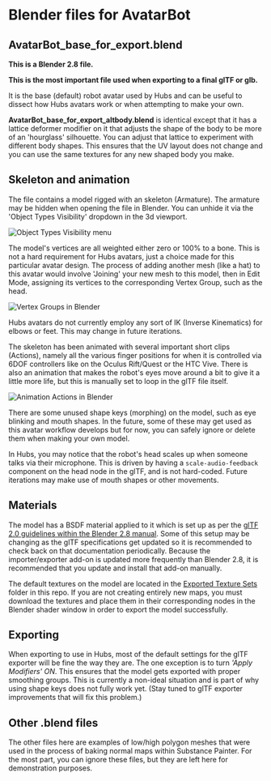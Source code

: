 # Blender files for AvatarBot

## AvatarBot_base_for_export.blend

**This is a Blender 2.8 file.**

**This is the most important file used when exporting to a final glTF or glb.**

It is the base (default) robot avatar used by Hubs and can be useful to dissect how Hubs avatars work or when attempting to make your own.

**AvatarBot_base_for_export_altbody.blend** is identical except that it has a lattice deformer modifier on it that adjusts the shape of the body to be more of an 'hourglass' silhouette. You can adjust that lattice to experiment with different body shapes. This ensures that the UV layout does not change and you can use the same textures for any new shaped body you make.

## Skeleton and animation

The file contains a model rigged with an skeleton (Armature). The armature may be hidden when opening the file in Blender. You can unhide it via the 'Object Types Visibility' dropdown in the 3d viewport. 

![Object Types Visibility menu](/docs/BlenderArmatureVisibility.jpg)

The model's vertices are all weighted either zero or 100% to a bone. This is not a hard requirement for Hubs avatars, just a choice made for this particular avatar design. The process of adding another mesh (like a hat) to this avatar would involve 'Joining' your new mesh to this model, then in Edit Mode, assigning its vertices to the corresponding Vertex Group, such as the head.

![Vertex Groups in Blender](/docs/VertexGroups.JPG)

Hubs avatars do not currently employ any sort of IK (Inverse Kinematics) for elbows or feet. This may change in future iterations.

The skeleton has been animated with several important short clips (Actions), namely all the various finger positions for when it is controlled via 6DOF controllers like on the Oculus Rift/Quest or the HTC Vive.
There is also an animation that makes the robot's eyes move around a bit to give it a little more life, but this is manually set to loop in the glTF file itself.


![Animation Actions in Blender](/docs/AnimationActions.JPG)

There are some unused shape keys (morphing) on the model, such as eye blinking and mouth shapes. In the future, some of these may get used as this avatar workflow develops but for now, you can safely ignore or delete them when making your own model.

In Hubs, you may notice that the robot's head scales up when someone talks via their microphone. This is driven by having a `scale-audio-feedback` component on the head node in the glTF, and is not hard-coded. Future iterations may make use of mouth shapes or other movements.

## Materials 

The model has a BSDF material applied to it which is set up as per the [glTF 2.0 guidelines within the Blender 2.8 manual](https://docs.blender.org/manual/en/dev/addons/io_gltf2.html). Some of this setup may be changing as the glTF specifications get updated so it is recommended to check back on that documentation periodically.
Because the importer/exporter add-on is updated more frequently than Blender 2.8, it is recommended that you update and install that add-on manually.

The default textures on the model are located in the [Exported Texture Sets](../Exported%20Texture%20Sets/_Bot_Base) folder in this repo. If you are not creating entirely new maps, you must download the textures and place them in their corresponding nodes in the Blender shader window in order to export the model successfully. 

## Exporting

When exporting to use in Hubs, most of the default settings for the glTF exporter will be fine the way they are. The one exception is to turn *'Apply Modifiers' _ON_*. This ensures that the model gets exported with proper smoothing groups. This is currently a non-ideal situation and is part of why using shape keys does not fully work yet. (Stay tuned to glTF exporter improvements that will fix this problem.)

## Other .blend files

The other files here are examples of low/high polygon meshes that were used in the process of baking normal maps within Substance Painter.
For the most part, you can ignore these files, but they are left here for demonstration purposes.
